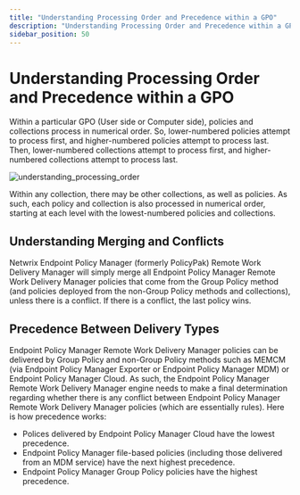 ```yaml
---
title: "Understanding Processing Order and Precedence within a GPO"
description: "Understanding Processing Order and Precedence within a GPO"
sidebar_position: 50
---
```


# Understanding Processing Order and Precedence within a GPO

Within a particular GPO (User side or Computer side), policies and collections process in numerical
order. So, lower-numbered policies attempt to process first, and higher-numbered policies attempt to
process last. Then, lower-numbered collections attempt to process first, and higher-numbered
collections attempt to process last.

![understanding_processing_order](/images/endpointpolicymanager/remoteworkdelivery/understanding_processing_order.webp)

Within any collection, there may be other collections, as well as policies. As such, each policy and
collection is also processed in numerical order, starting at each level with the lowest-numbered
policies and collections.

## Understanding Merging and Conflicts

Netwrix Endpoint Policy Manager (formerly PolicyPak) Remote Work Delivery Manager will simply merge
all Endpoint Policy Manager Remote Work Delivery Manager policies that come from the Group Policy
method (and policies deployed from the non-Group Policy methods and collections), unless there is a
conflict. If there is a conflict, the last policy wins.

## Precedence Between Delivery Types

Endpoint Policy Manager Remote Work Delivery Manager policies can be delivered by Group Policy and
non-Group Policy methods such as MEMCM (via Endpoint Policy Manager Exporter or Endpoint Policy
Manager MDM) or Endpoint Policy Manager Cloud. As such, the Endpoint Policy Manager Remote Work
Delivery Manager engine needs to make a final determination regarding whether there is any conflict
between Endpoint Policy Manager Remote Work Delivery Manager policies (which are essentially rules).
Here is how precedence works:

- Polices delivered by Endpoint Policy Manager Cloud have the lowest precedence.
- Endpoint Policy Manager file-based policies (including those delivered from an MDM service) have
  the next highest precedence.
- Endpoint Policy Manager Group Policy policies have the highest precedence.
